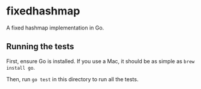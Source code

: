 # fixedhashmap

A fixed hashmap implementation in Go.

## Running the tests

First, ensure Go is installed. If you use a Mac, it should be as simple as `brew install go`.

Then, run `go test` in this directory to run all the tests.
